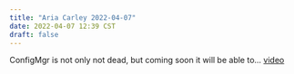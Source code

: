 ```yaml
---
title: "Aria Carley 2022-04-07"
date: 2022-04-07 12:39 CST
draft: false
---
```


ConfigMgr is not only not dead, but coming soon it will be able to... [video](https://youtu.be/D6zbXjQKogs?t=2494)
